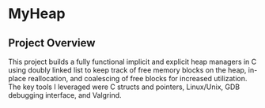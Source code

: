 # MyHeap

## Project Overview

This project builds a fully functional implicit and explicit heap managers in C using doubly linked list to keep track of free memory blocks on the heap, in-place reallocation, and coalescing of free blocks for increased utilization. The key tools I leveraged were C structs and pointers, Linux/Unix, GDB debugging interface, and Valgrind.

